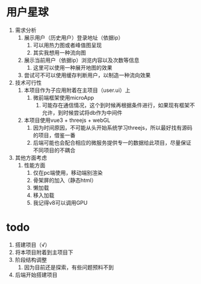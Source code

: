 # 用户星球
  1. 需求分析
     1. 展示用户（历史用户）登录地址（依据ip） 
        1. 可以用热力图或者峰值图呈现
        2. 其实我想用一种流向图
     2. 展示当前用户（依据ip）浏览内容以及次数等信息
        1. 这里可以使用一种展开地图的效果
     3. 尝试可不可以使用缓存判断用户，以制造一种流向效果
  2. 技术可行性
     1. 本项目作为子应用附着在主项目（user.ui）上
        1. 微前端框架使用microApp
           1. 可能存在通信情况，这个到时候再根据条件进行，如果现有框架不允许，到时候尝试将db作为中间件
     2. 本项目使用vue3 + threejs + webGL
        1. 因为时间原因，不可能从头开始系统学习threejs，所以最好找有源码的项目，借鉴一番
        2. 后端可能也会配合相应的微服务提供专一的数据给此项目，尽量保证不同项目的不耦合
  3. 其他方面考虑
     1. 性能方面
        1. 仅在pc端使用，移动端别渲染
        2. 骨架屏的加入（静态html）
        3. 懒加载
        4. 移入加载
        5. 我记得v8可以调用GPU
# todo
  1. 搭建项目（√）
  2. 将本项目附着到主项目下
  3. 阶段结构调整
     1. 因为目前还是探索，有些问题预料不到
  4. 后端开始搭建项目